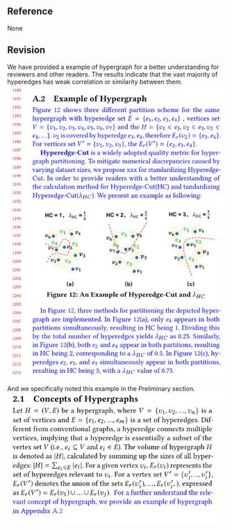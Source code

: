 ## Reference 
None

## Revision

We have provided a example of hypergraph for a better understanding for reviewers and other readers.
The results indicate that the vast majority of hyperedges has weak correlation or similarity between them.
![](./pic/hypergraphExample.png)

And we specifically noted this example in the Preliminary section.
![](./pic/preliminary.png)